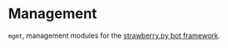 # Management

`mgmt`, management modules for the [strawberry.py bot framework](https://github.com/strawberry-py).
